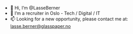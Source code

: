 - 👋 Hi, I’m @LasseBerner
- 👀 I’m a recruiter in Oslo - Tech / Digital / IT 
- 📫 Looking for a new opportunity, please contact me at: lasse.berner@glasspaper.no
